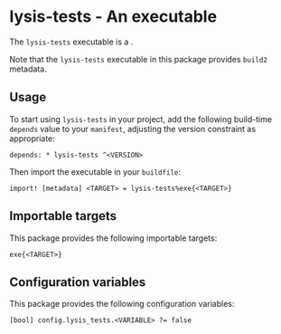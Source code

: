 # lysis-tests - An executable

The `lysis-tests` executable is a <SUMMARY-OF-FUNCTIONALITY>.

Note that the `lysis-tests` executable in this package provides `build2` metadata.


## Usage

To start using `lysis-tests` in your project, add the following build-time
`depends` value to your `manifest`, adjusting the version constraint as
appropriate:

```
depends: * lysis-tests ^<VERSION>
```

Then import the executable in your `buildfile`:

```
import! [metadata] <TARGET> = lysis-tests%exe{<TARGET>}
```


## Importable targets

This package provides the following importable targets:

```
exe{<TARGET>}
```

<DESCRIPTION-OF-IMPORTABLE-TARGETS>


## Configuration variables

This package provides the following configuration variables:

```
[bool] config.lysis_tests.<VARIABLE> ?= false
```

<DESCRIPTION-OF-CONFIG-VARIABLES>
